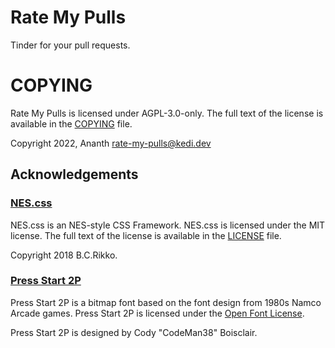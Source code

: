 # Rate My Pulls

Tinder for your pull requests.

# COPYING
Rate My Pulls is licensed under AGPL-3.0-only.
The full text of the license is available in the [COPYING](./COPYING) file.

Copyright 2022, Ananth <rate-my-pulls@kedi.dev>

## Acknowledgements

### [NES.css](https://github.com/nostalgic-css/NES.css) 
NES.css is an NES-style CSS Framework. NES.css is licensed under the MIT license.
The full text of the license is available in the [LICENSE](./web/styles/NES.css-2.3.0/LICENSE) file.

Copyright 2018 B.C.Rikko.

### [Press Start 2P](https://fonts.google.com/specimen/Press+Start+2P)
Press Start 2P is a bitmap font based on the font design from 1980s Namco Arcade games.
Press Start 2P is licensed under the [Open Font License](https://scripts.sil.org/cms/scripts/page.php?site_id=nrsi&id=OFL).

Press Start 2P is designed by Cody "CodeMan38" Boisclair.
